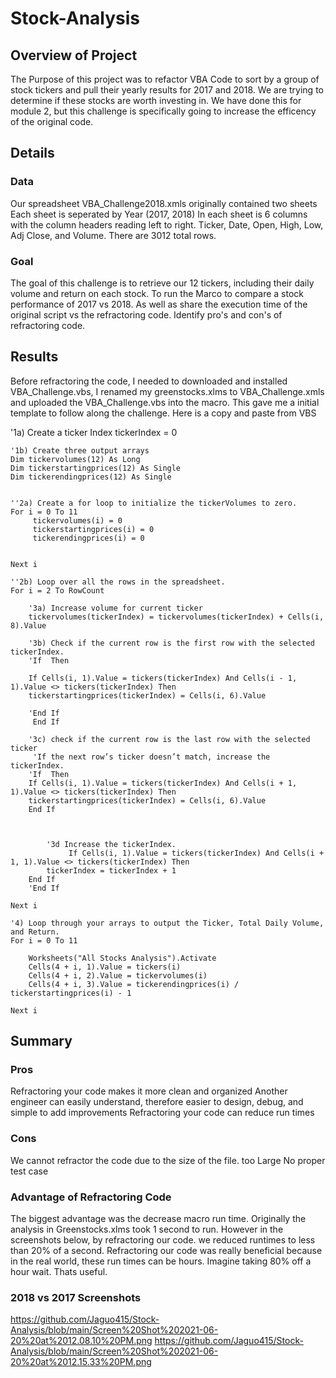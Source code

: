 # Stock-Analysis
## Overview of Project

The Purpose of this project was to refactor VBA Code to sort by a group of stock tickers and pull their yearly results for 2017 and 2018. We are trying to determine if these stocks are worth investing in. We have done this for module 2, but this challenge is specifically going to increase the efficency of the original code. 

## Details
### Data

Our spreadsheet VBA_Challenge2018.xmls originally contained two sheets Each sheet is seperated by Year (2017, 2018)  In each sheet is 6 columns with the column headers reading left to right. Ticker, Date, Open, High, Low, Adj Close, and Volume. There are 3012 total rows.

### Goal

The goal of this challenge is to retrieve our 12 tickers, including their daily volume and return on each stock. 
To run the Marco to compare a stock performance of 2017 vs 2018. As well as share the execution time of the original script vs the refractoring code. Identify pro's and con's of refractoring code. 


## Results

Before refractoring the code, I needed to downloaded and installed VBA_Challenge.vbs, I renamed my greenstocks.xlms to VBA_Challenge.xmls and uploaded the VBA_Challenge.vbs into the macro. This gave me a initial template to follow along the challenge. Here is a copy and paste from VBS

'1a) Create a ticker Index
    tickerIndex = 0

    '1b) Create three output arrays
    Dim tickervolumes(12) As Long
    Dim tickerstartingprices(12) As Single
    Dim tickerendingprices(12) As Single
    
    
    ''2a) Create a for loop to initialize the tickerVolumes to zero.
    For i = 0 To 11
         tickervolumes(i) = 0
         tickerstartingprices(i) = 0
         tickerendingprices(i) = 0
  
    
    Next i
        
    ''2b) Loop over all the rows in the spreadsheet.
    For i = 2 To RowCount
    
        '3a) Increase volume for current ticker
        tickervolumes(tickerIndex) = tickervolumes(tickerIndex) + Cells(i, 8).Value
        
        '3b) Check if the current row is the first row with the selected tickerIndex.
        'If  Then
           
        If Cells(i, 1).Value = tickers(tickerIndex) And Cells(i - 1, 1).Value <> tickers(tickerIndex) Then
        tickerstartingprices(tickerIndex) = Cells(i, 6).Value
            
        'End If
         End If
         
        '3c) check if the current row is the last row with the selected ticker
         'If the next row’s ticker doesn’t match, increase the tickerIndex.
        'If  Then
        If Cells(i, 1).Value = tickers(tickerIndex) And Cells(i + 1, 1).Value <> tickers(tickerIndex) Then
        tickerstartingprices(tickerIndex) = Cells(i, 6).Value
        End If
        
            

            '3d Increase the tickerIndex.
                 If Cells(i, 1).Value = tickers(tickerIndex) And Cells(i + 1, 1).Value <> tickers(tickerIndex) Then
            tickerIndex = tickerIndex + 1
        End If
        'End If
    
    Next i
    
    '4) Loop through your arrays to output the Ticker, Total Daily Volume, and Return.
    For i = 0 To 11
        
        Worksheets("All Stocks Analysis").Activate
        Cells(4 + i, 1).Value = tickers(i)
        Cells(4 + i, 2).Value = tickervolumes(i)
        Cells(4 + i, 3).Value = tickerendingprices(i) / tickerstartingprices(i) - 1
        
    Next i
    

## Summary
### Pros

Refractoring your code makes it more clean and organized
Another engineer can easily understand, therefore easier to design, debug, and simple to add improvements
Refractoring your code can reduce run times

### Cons

We cannot refractor the code due to the size of the file. too Large
No proper test case

### Advantage of Refractoring Code

The biggest advantage was the decrease macro run time. Originally the analysis in Greenstocks.xlms took 1 second to run. However in the screenshots below, by refractoring our code. we reduced runtimes to less than 20% of a second. Refractoring our code was really beneficial because in the real world, these run times can be hours. Imagine taking 80% off a hour wait. Thats useful. 

### 2018 vs 2017 Screenshots
https://github.com/Jaguo415/Stock-Analysis/blob/main/Screen%20Shot%202021-06-20%20at%2012.08.10%20PM.png
https://github.com/Jaguo415/Stock-Analysis/blob/main/Screen%20Shot%202021-06-20%20at%2012.15.33%20PM.png

